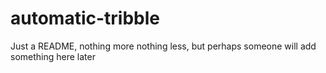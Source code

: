 # automatic-tribble


Just a README, nothing more nothing less, but perhaps someone will add something here later
